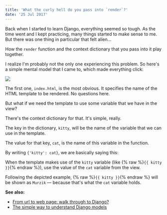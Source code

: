 ```yaml
---
title: 'What the curly hell do you pass into `render`?'
date: '25 Jul 2017'
---
```


Back when I started to learn Django, everything seemed so tough.
As the time went and I kept practicing, many things started to make sense to me.
But there was one thing in particular that felt alien...

How the `render` function and the context dictionary that you pass into it play together.

I realize I'm probably not the only one experiencing this problem.
So here's a simple mental model that I came to, which made everything click:

<div style="max-width: 700px; margin: 0 auto;">
  <img src="/post-img/curlu-hell-render/1.png">
</div>

The first one, `index.html`, is the most obvious.
It specifies the name of the HTML template to be rendered.
No questions here.

But what if we need the template to use some variable that we have in the view?

There's the context dictionary for that.
It's simple, really.

The key in the dictionary, `kitty`, will be the name of the variable that we can use in the template.

The value for that key, `cat`, is the name of this variable in the function.

By writing `{'kitty': cat}`, we are basically saying this:

When the template makes use of the `kitty` variable (like {% raw %}`{{ kitty }}`{% endraw %}), use the value of the `cat` variable from the view.

Following the depicted example, {% raw %}`{{ kitty }}`{% endraw %} will be shown as `Murzik` — because that's what the `cat` variable holds.

**See also:**

- [From url to web page: walk through to Django?](/blog/from-url-to-webpage)
- [The simple way to understand Django models](/blog/django-models)
